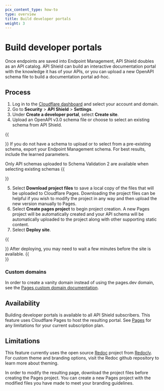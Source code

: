 ```yaml
---
pcx_content_type: how-to
type: overview
title: Build developer portals
weight: 3
---
```


# Build developer portals

Once endpoints are saved into Endpoint Management, API Shield doubles as an API catalog. API Shield can build an interactive documentation portal with the knowledge it has of your APIs, or you can upload a new OpenAPI schema file to build a documentation portal ad-hoc.

## Process

1. Log in to the [Cloudflare dashboard](https://dash.cloudflare.com/) and select your account and domain.
2. Go to **Security** > **API Shield** > **Settings**.
3. Under **Create a developer portal**, select **Create site**.
4. Upload an OpenAPI v3.0 schema file or choose to select an existing schema from API Shield. 

{{<Aside type="note">}} 
If you do not have a schema to upload or to select from a pre-existing schema, export your Endpoint Management schema. For best results, include the learned parameters. 

Only API schemas uploaded to Schema Validation 2 are available when selecting existing schemas
{{</Aside>}}

5. Select **Download project files** to save a local copy of the files that will be uploaded to Cloudflare Pages. Downloading the project files can be helpful if you wish to modify the project in any way and then upload the new version manually to Pages.
6. Select **Create pages project** to begin project creation. A new Pages project will be automatically created and your API schema will be automatically uploaded to the project along with other supporting static content.
7. Select **Deploy site**. 

{{<Aside type="note">}} 
After deploying, you may need to wait a few minutes before the site is available.
{{</Aside>}}

### Custom domains

In order to create a vanity domain instead of using the pages.dev domain, see the [Pages custom domain documentation](/pages/platform/custom-domains/).

## Availability

Building developer portals is available to all API Shield subscribers. This feature uses Cloudflare Pages to host the resulting portal. See [Pages](/pages/) for any limitations for your current subscription plan.

## Limitations

This feature currently uses the open source [Redoc](https://github.com/Redocly/redoc) project from [Redocly](https://redocly.com/). For custom theme and branding options, visit the Redoc github repository to learn more about theming. 

In order to modify the resulting page,  download the project files before creating the Pages project. You can create a new Pages project with the modified files you have made to meet your branding guidelines.